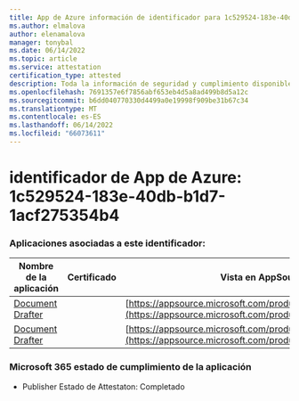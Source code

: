 ```yaml
---
title: App de Azure información de identificador para 1c529524-183e-40db-b1d7-1acf275354b4
ms.author: elmalova
author: elenamalova
manager: tonybal
ms.date: 06/14/2022
ms.topic: article
ms.service: attestation
certification_type: attested
description: Toda la información de seguridad y cumplimiento disponible para 1c529524-183e-40db-b1d7-1acf275354b4.
ms.openlocfilehash: 7691357e6f7856abf653eb4d5a8ad499b8d5a12c
ms.sourcegitcommit: b6dd040770330d4499a0e19998f909be31b67c34
ms.translationtype: MT
ms.contentlocale: es-ES
ms.lasthandoff: 06/14/2022
ms.locfileid: "66073611"
---
```

# <a name="azure-app-id-1c529524-183e-40db-b1d7-1acf275354b4"></a>identificador de App de Azure: 1c529524-183e-40db-b1d7-1acf275354b4


### <a name="apps-associated-with-this-id"></a>Aplicaciones asociadas a este identificador:
| **Nombre de la aplicación** | **Certificado** | **Vista en AppSource** |
|--------------|---------------|-----------------------|
| [Document Drafter](../forward/WA200003634.md) |  | [https://appsource.microsoft.com/product/office/WA200003634](https://appsource.microsoft.com/product/office/WA200003634) |
| [Document Drafter](../forward/WA200004059.md) |  | [https://appsource.microsoft.com/product/office/WA200004059](https://appsource.microsoft.com/product/office/WA200004059) |

### <a name="microsoft-365-app-compliance-status"></a>Microsoft 365 estado de cumplimiento de la aplicación
- Publisher Estado de Attestaton: Completado
